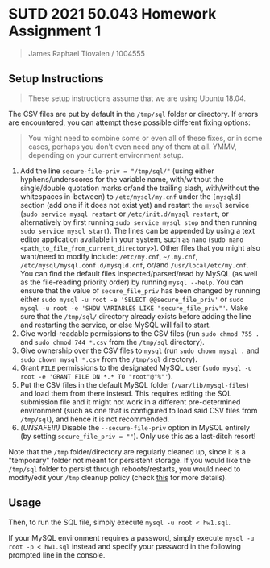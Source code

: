 # SUTD 2021 50.043 Homework Assignment 1

> James Raphael Tiovalen / 1004555

## Setup Instructions

> These setup instructions assume that we are using Ubuntu 18.04.

The CSV files are put by default in the `/tmp/sql` folder or directory. If errors are encountered, you can attempt these possible different fixing options:

> You might need to combine some or even all of these fixes, or in some cases, perhaps you don't even need any of them at all. YMMV, depending on your current environment setup.

1. Add the line `secure-file-priv = "/tmp/sql/"` (using either hyphens/underscores for the variable name, with/without the single/double quotation marks or/and the trailing slash, with/without the whitespaces in-between) to `/etc/mysql/my.cnf` under the `[mysqld]` section (add one if it does not exist yet) and restart the `mysql` service (`sudo service mysql restart` or `/etc/init.d/mysql restart`, or alternatively by first running `sudo service mysql stop` and then running `sudo service mysql start`). The lines can be appended by using a text editor application available in your system, such as `nano` (`sudo nano <path_to_file_from_current_directory>`). Other files that you might also want/need to modify include: `/etc/my.cnf`, `~/.my.cnf`, `/etc/mysql/mysql.conf.d/mysqld.cnf`, or/and `/usr/local/etc/my.cnf`. You can find the default files inspected/parsed/read by MySQL (as well as the file-reading priority order) by running `mysql --help`. You can ensure that the value of `secure_file_priv` has been changed by running either `sudo mysql -u root -e 'SELECT @@secure_file_priv'` or `sudo mysql -u root -e 'SHOW VARIABLES LIKE "secure_file_priv"'`. Make sure that the `/tmp/sql/` directory already exists before adding the line and restarting the service, or else MySQL will fail to start.
2. Give world-readable permissions to the CSV files (run `sudo chmod 755 .` and `sudo chmod 744 *.csv` from the `/tmp/sql` directory).
3. Give ownership over the CSV files to `mysql` (run `sudo chown mysql .` and `sudo chown mysql *.csv` from the `/tmp/sql` directory).
4. Grant `FILE` permissions to the designated MySQL user (`sudo mysql -u root -e 'GRANT FILE ON *.* TO "root"@"%"'`).
5. Put the CSV files in the default MySQL folder (`/var/lib/mysql-files`) and load them from there instead. This requires editing the SQL submission file and it might not work in a different pre-determined environment (such as one that is configured to load said CSV files from `/tmp/sql`), and hence it is not recommended.
6. _(UNSAFE!!!)_ Disable the `--secure-file-priv` option in MySQL entirely (by setting `secure_file_priv = ""`). Only use this as a last-ditch resort!

Note that the `/tmp` folder/directory are regularly cleaned up, since it is a "temporary" folder not meant for persistent storage. If you would like the `/tmp/sql` folder to persist through reboots/restarts, you would need to modify/edit your `/tmp` cleanup policy (check [this](https://askubuntu.com/a/857154) for more details).

## Usage

Then, to run the SQL file, simply execute `mysql -u root < hw1.sql`.

If your MySQL environment requires a password, simply execute `mysql -u root -p < hw1.sql` instead and specify your password in the following prompted line in the console.

